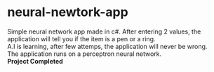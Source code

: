 # neural-newtork-app
Simple neural network app made in c#. After entering 2 values, the application will tell you if the item is a pen or a ring. <br>
A.I is learning, after few attemps, the application will never be wrong. <br>
The application runs on a perceptron neural network.<br>
<b>Project Completed<b/>
